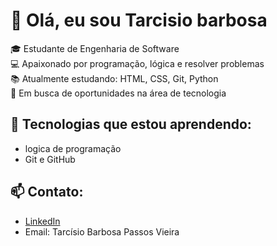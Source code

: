 # 👋 Olá, eu sou Tarcisio barbosa
🎓 Estudante de Engenharia de Software  
💻 Apaixonado por programação, lógica e resolver problemas  
📚 Atualmente estudando: HTML, CSS, Git, Python  
🚀 Em busca de oportunidades na área de tecnologia

## 🔧 Tecnologias que estou aprendendo:
- logica de programação
- Git e GitHub

## 📫 Contato:
- [LinkedIn](https://linkedin.com/in/seulink)
- Email: Tarcísio Barbosa Passos Vieira
